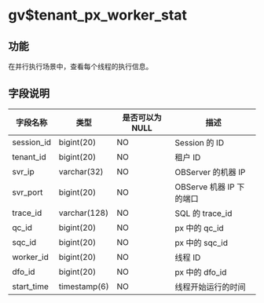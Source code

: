 gv$tenant_px_worker_stat 
=============================================



功能 
-----------

在并行执行场景中，查看每个线程的执行信息。

字段说明 
-------------



|  **字段名称**  |    **类型**    | **是否可以为 NULL** |       **描述**       |
|------------|--------------|----------------|--------------------|
| session_id | bigint(20)   | NO             | Session 的 ID       |
| tenant_id  | bigint(20)   | NO             | 租户 ID              |
| svr_ip     | varchar(32)  | NO             | OBServer 的机器 IP    |
| svr_port   | bigint(20)   | NO             | OBServe 机器 IP 下的端口 |
| trace_id   | varchar(128) | NO             | SQL 的 trace_id     |
| qc_id      | bigint(20)   | NO             | px 中的 qc_id        |
| sqc_id     | bigint(20)   | NO             | px 中的 sqc_id       |
| worker_id  | bigint(20)   | NO             | 线程  ID             |
| dfo_id     | bigint(20)   | NO             | px 中的 dfo_id       |
| start_time | timestamp(6) | NO             | 线程开始运行的时间          |



